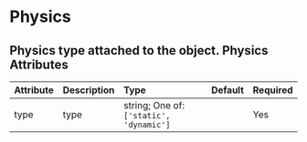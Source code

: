 
Physics
=======


Physics type attached to the object.
Physics Attributes
------------------

|Attribute|Description|Type|Default|Required|
| :--- | :--- | :--- | :--- | :--- |
|type|type|string; One of: ```['static', 'dynamic']```||Yes|
